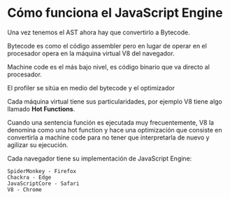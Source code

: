 # Cómo funciona el JavaScript Engine

Una vez tenemos el AST ahora hay que convertirlo a Bytecode.

Bytecode es como el código assembler pero en lugar de operar en el procesador opera en la máquina virtual V8 del navegador.

Machine code es el más bajo nivel, es código binario que va directo al procesador.

El profiler se sitúa en medio del bytecode y el optimizador

Cada máquina virtual tiene sus particularidades, por ejemplo V8 tiene algo llamado **Hot Functions**.

Cuando una sentencia función es ejecutada muy frecuentemente, V8 la denomina como una hot function y hace una optimización que consiste en convertirla a machine code para no tener que interpretarla de nuevo y agilizar su ejecución.

Cada navegador tiene su implementación de JavaScript Engine:

    SpiderMonkey - Firefox
    Chackra - Edge
    JavaScriptCore - Safari
    V8 - Chrome
